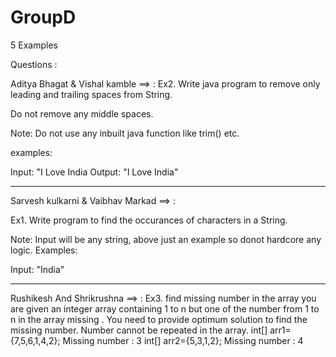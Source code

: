 # GroupD
5 Examples

Questions :

Aditya Bhagat & Vishal kamble ==> : Ex2. Write java program to remove only leading and trailing spaces from String.

Do not remove any middle spaces.

Note: Do not use any inbuilt java function like trim() etc.

examples:

Input: "I Love India 
Output: "I Love India"

-----------------------------------------------------------------------------------------------------------------
Sarvesh kulkarni & Vaibhav Markad ==> :


Ex1. Write program to find the occurances of characters in a String.


Note: Input will be any string, above just an example so donot hardcore any logic.
Examples:

Input: "India"

------------------------------------------------------------------------------------------------------------

Rushikesh And Shrikrushna ==> : Ex3. find missing number in the array you are given an integer array containing 1 to n but one of the number from 1 to n in the array missing . You need to provide optimum solution to find the missing number. Number cannot be repeated in the array.
int[] arr1={7,5,6,1,4,2};
Missing number : 3
int[] arr2={5,3,1,2};
Missing number : 4
